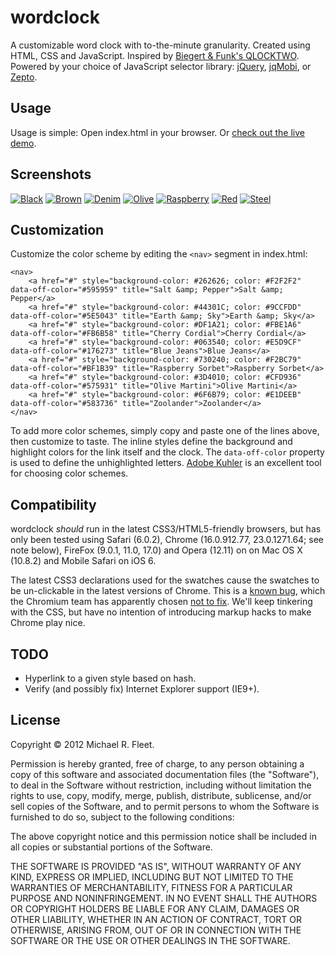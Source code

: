 wordclock
=========

A customizable word clock with to-the-minute granularity. Created using HTML, CSS and JavaScript.
Inspired by [Biegert & Funk's QLOCKTWO](http://www.qlocktwo.com/info.php?lang=en). Powered by your choice of JavaScript selector library: [jQuery](http://jquery.com), [jqMobi](http://www.jqmobi.com), or [Zepto](http://zeptojs.com).

Usage
-----

Usage is simple: Open index.html in your browser. Or [check out the live demo](http://heavyco.github.com/wordclock/).

Screenshots
-----------

[![Black](https://raw.github.com/f1337/wordclock/master/images/black.png)](http://f1337.github.com/wordclock/)
[![Brown](https://raw.github.com/f1337/wordclock/master/images/brown.png)](http://f1337.github.com/wordclock/)
[![Denim](https://raw.github.com/f1337/wordclock/master/images/denim.png)](http://f1337.github.com/wordclock/)
[![Olive](https://raw.github.com/f1337/wordclock/master/images/olive.png)](http://f1337.github.com/wordclock/)
[![Raspberry](https://raw.github.com/f1337/wordclock/master/images/raspberry.png)](http://f1337.github.com/wordclock/)
[![Red](https://raw.github.com/f1337/wordclock/master/images/red.png)](http://f1337.github.com/wordclock/)
[![Steel](https://raw.github.com/f1337/wordclock/master/images/steel.png)](http://f1337.github.com/wordclock/)


Customization
-------------

Customize the color scheme by editing the `<nav>` segment in index.html:

    <nav>
        <a href="#" style="background-color: #262626; color: #F2F2F2" data-off-color="#595959" title="Salt &amp; Pepper">Salt &amp; Pepper</a>
        <a href="#" style="background-color: #44301C; color: #9CCFDD" data-off-color="#5E5043" title="Earth &amp; Sky">Earth &amp; Sky</a>
        <a href="#" style="background-color: #DF1A21; color: #FBE1A6" data-off-color="#FB6B58" title="Cherry Cordial">Cherry Cordial</a>
        <a href="#" style="background-color: #063540; color: #E5D9CF" data-off-color="#176273" title="Blue Jeans">Blue Jeans</a>
        <a href="#" style="background-color: #730240; color: #F2BC79" data-off-color="#BF1B39" title="Raspberry Sorbet">Raspberry Sorbet</a>
        <a href="#" style="background-color: #3D4010; color: #CFD936" data-off-color="#575931" title="Olive Martini">Olive Martini</a>
        <a href="#" style="background-color: #6F6B79; color: #E1DEEB" data-off-color="#583736" title="Zoolander">Zoolander</a>
    </nav>

To add more color schemes, simply copy and paste one of the lines above, then customize to taste. The inline styles define the background and highlight colors for the link itself and the clock. The `data-off-color` property is used to define the unhighlighted letters. [Adobe Kuhler](https://kuler.adobe.com/) is an excellent tool for choosing color schemes.


Compatibility
-------------

wordclock *should* run in the latest CSS3/HTML5-friendly browsers, but has only been tested using Safari (6.0.2), Chrome (16.0.912.77, 23.0.1271.64; see note below), FireFox (9.0.1, 11.0, 17.0) and Opera (12.11) on on Mac OS X (10.8.2) and Mobile Safari on iOS 6.

The latest CSS3 declarations used for the swatches cause the swatches to be un-clickable in the latest versions of Chrome. This is a [known bug](http://code.google.com/p/chromium/issues/detail?id=92917), which the Chromium team has apparently chosen [not to fix](http://code.google.com/p/chromium/issues/detail?id=86730). We'll keep tinkering with the CSS, but have no intention of introducing markup hacks to make Chrome play nice.

TODO
----

* Hyperlink to a given style based on hash.
* Verify (and possibly fix) Internet Explorer support (IE9+).


License
-------

Copyright © 2012 Michael R. Fleet.

Permission is hereby granted, free of charge, to any person obtaining a copy of this software and associated documentation files (the "Software"), to deal in the Software without restriction, including without limitation the rights to use, copy, modify, merge, publish, distribute, sublicense, and/or sell copies of the Software, and to permit persons to whom the Software is furnished to do so, subject to the following conditions:

The above copyright notice and this permission notice shall be included in all copies or substantial portions of the Software.

THE SOFTWARE IS PROVIDED "AS IS", WITHOUT WARRANTY OF ANY KIND, EXPRESS OR IMPLIED, INCLUDING BUT NOT LIMITED TO THE WARRANTIES OF MERCHANTABILITY, FITNESS FOR A PARTICULAR PURPOSE AND NONINFRINGEMENT. IN NO EVENT SHALL THE AUTHORS OR COPYRIGHT HOLDERS BE LIABLE FOR ANY CLAIM, DAMAGES OR OTHER LIABILITY, WHETHER IN AN ACTION OF CONTRACT, TORT OR OTHERWISE, ARISING FROM, OUT OF OR IN CONNECTION WITH THE SOFTWARE OR THE USE OR OTHER DEALINGS IN THE SOFTWARE.
